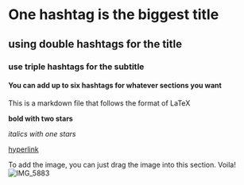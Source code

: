 # One hashtag is the biggest title 
## using double hashtags for the title 
### use triple hashtags for the subtitle 
#### You can add up to six hashtags for whatever sections you want 
This is a markdown file that follows the format of LaTeX 

**bold with two stars**

*italics with one stars*

[hyperlink](https://app.datacamp.com/)


To add the image, you can just drag the image into this section. Voila! 
![IMG_5883](https://github.com/user-attachments/assets/3c7c8525-8dca-41f9-bd26-ef94a770d8f5)
